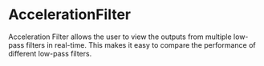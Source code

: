 AccelerationFilter
==================

Acceleration Filter allows the user to view the outputs from multiple low-pass filters in real-time. This makes it easy to compare the performance of different low-pass filters.
